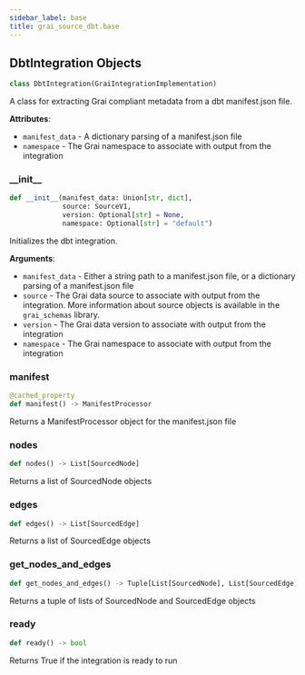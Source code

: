 ```yaml
---
sidebar_label: base
title: grai_source_dbt.base
---
```


## DbtIntegration Objects

```python
class DbtIntegration(GraiIntegrationImplementation)
```

A class for extracting Grai compliant metadata from a dbt manifest.json file.

**Attributes**:

- `manifest_data` - A dictionary parsing of a manifest.json file
- `namespace` - The Grai namespace to associate with output from the integration

### \_\_init\_\_

```python
def __init__(manifest_data: Union[str, dict],
             source: SourceV1,
             version: Optional[str] = None,
             namespace: Optional[str] = "default")
```

Initializes the dbt integration.

**Arguments**:

- `manifest_data` - Either a string path to a manifest.json file, or a dictionary parsing of a manifest.json file
- `source` - The Grai data source to associate with output from the integration. More information about source objects is available in the `grai_schemas` library.
- `version` - The Grai data version to associate with output from the integration
- `namespace` - The Grai namespace to associate with output from the integration

### manifest

```python
@cached_property
def manifest() -> ManifestProcessor
```

Returns a ManifestProcessor object for the manifest.json file

### nodes

```python
def nodes() -> List[SourcedNode]
```

Returns a list of SourcedNode objects

### edges

```python
def edges() -> List[SourcedEdge]
```

Returns a list of SourcedEdge objects

### get\_nodes\_and\_edges

```python
def get_nodes_and_edges() -> Tuple[List[SourcedNode], List[SourcedEdge]]
```

Returns a tuple of lists of SourcedNode and SourcedEdge objects

### ready

```python
def ready() -> bool
```

Returns True if the integration is ready to run
